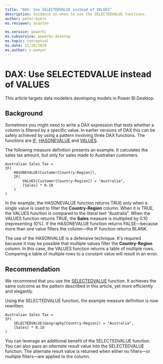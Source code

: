 ```yaml
---
title: "DAX: Use SELECTEDVALUE instead of VALUES"
description: Guidance on when to use the SELECTEDVALUE functions.
author: peter-myers
ms.reviewer: asaxton

ms.service: powerbi
ms.subservice: powerbi-desktop
ms.topic: conceptual
ms.date: 11/20/2019
ms.author: v-pemyer
---
```


# DAX: Use SELECTEDVALUE instead of VALUES

This article targets data modelers developing models in Power BI Desktop.

## Background

Sometimes you might need to write a DAX expression that tests whether a column is filtered by a specific value. In earlier versions of DAX this can be safely achieved by using a pattern involving three DAX functions. The functions are [IF](/dax/if-function-dax), [HASONEVALUE](/dax/hasonevalue-function-dax) and [VALUES](/dax/values-function-dax).

The following measure definition presents an example. It calculates the sales tax amount, but only for sales made to Australian customers.

```dax
Australian Sales Tax =
IF(
    HASONEVALUE(Customer[Country-Region]),
    IF(
        VALUES(Customer[Country-Region]) = "Australia",
        [Sales] * 0.10
    )
)
```

In the example, the HASONEVALUE function returns TRUE only when a single value is used to filter the **Country-Region** column. When it is TRUE, the VALUES function is compared to the literal text "Australia". When the VALUES function returns TRUE, the **Sales** measure is multiplied by 0.10 (representing 10%). If the HASONEVALUE function returns FALSE—because more than one value filters the column—the IF function returns BLANK.

The use of the HASONVALUE is a defensive technique. It's required because it may be possible that multiple values filter the **Country-Region** column. In this case, the VALUES function returns a table of multiple rows. Comparing a table of multiple rows to a constant value will result in an error.

## Recommendation

We recommend that you use the [SELECTEDVALUE](/dax/selectedvalue-function) function. It achieves the same outcome as the pattern described in this article, yet more efficiently and elegantly.

Using the SELECTEDVALUE function, the example measure definition is now rewritten.

```dax
Australian Sales Tax =
IF(
    SELECTEDVALUE(Geography[Country-Region]) = "Australia",
    [Sales] * 0.10
)
```

You can leverage an additional benefit of the SELECTEDVALUE function. You can also pass an _alternate result_ value into the SELECTEDVALUE function. The alternate result value is returned when either no filters—or multiple filters—are applied to the column.
